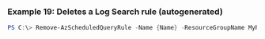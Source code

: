 
### Example 19: Deletes a Log Search rule (autogenerated)
```powershell
PS C:\> Remove-AzScheduledQueryRule -Name {Name} -ResourceGroupName MyResourceGroup


